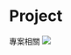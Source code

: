 # Project
專案相關
<img src="https://www.google.com.tw/url?sa=i&url=https%3A%2F%2Fwww.tedu.tw%2F&psig=AOvVaw2MTfhiuRY6QDEUdz7yKabF&ust=1581395463853000&source=images&cd=vfe&ved=0CAIQjRxqFwoTCMjjx6mTxucCFQAAAAAdAAAAABAJ" />
